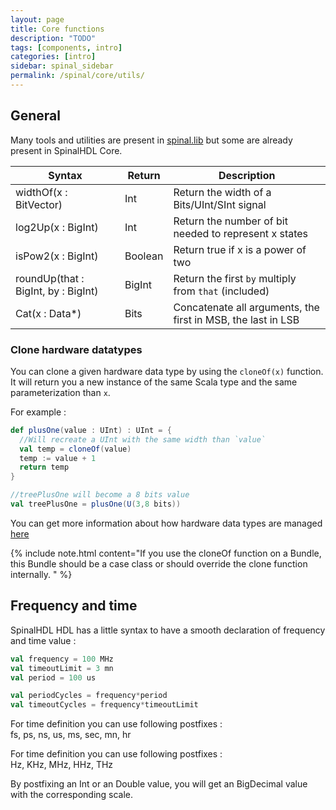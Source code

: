 ```yaml
---
layout: page
title: Core functions
description: "TODO"
tags: [components, intro]
categories: [intro]
sidebar: spinal_sidebar
permalink: /spinal/core/utils/
---
```


## General
Many tools and utilities are present in [spinal.lib](/SpinalDoc/spinal/lib/utils/) but some are already present in SpinalHDL Core.

| Syntax |  Return | Description|
| ------- | ---- | --- |
| widthOf(x : BitVector) | Int | Return the width of a Bits/UInt/SInt signal |
| log2Up(x : BigInt) | Int | Return the number of bit needed to represent x states |
| isPow2(x : BigInt) | Boolean | Return true if x is a power of two |
| roundUp(that : BigInt, by : BigInt) | BigInt | Return the first `by` multiply from `that` (included)  |
| Cat(x : Data*) | Bits | Concatenate all arguments, the first in MSB, the last in LSB |

### Clone hardware datatypes
You can clone a given hardware data type by using the `cloneOf(x)` function. It will return you a new instance of the same Scala type and the same parameterization than `x`.

For example :

```scala
def plusOne(value : UInt) : UInt = {
  //Will recreate a UInt with the same width than `value`
  val temp = cloneOf(value)
  temp := value + 1
  return temp
}

//treePlusOne will become a 8 bits value
val treePlusOne = plusOne(U(3,8 bits))
```


You can get more information about how hardware data types are managed [here](/SpinalDoc/scala/interactions/#hardware-types)

{% include note.html content="If you use the cloneOf function on a Bundle, this Bundle should be a case class or should override the clone function internally.
" %}

## Frequency and time
SpinalHDL HDL has a little syntax to have a smooth declaration of frequency and time value :

```scala
val frequency = 100 MHz
val timeoutLimit = 3 mn
val period = 100 us

val periodCycles = frequency*period
val timeoutCycles = frequency*timeoutLimit
```

For time definition you can use following postfixes :<br>
fs, ps, ns, us, ms, sec, mn, hr

For time definition you can use following postfixes :<br>
Hz, KHz, MHz, HHz, THz

By postfixing an Int or an Double value, you will get an BigDecimal value with the corresponding scale.
